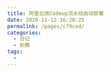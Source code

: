 ```yaml
---
title: 阿里云效Codeup流水线自动部署
date: 2020-11-12 16:20:25
permalink: /pages/c79ced/
categories:
  - 日记
  - 折腾
tags:
  - 
---
```

